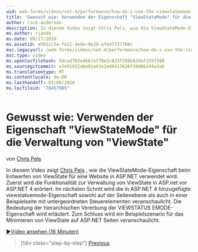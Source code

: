 ```yaml
---
uid: web-forms/videos/net-4/performance/how-do-i-use-the-viewstatemode-property-for-managing-viewstate
title: 'Gewusst wie: Verwenden der Eigenschaft "ViewStateMode" für die Verwaltung von "ViewState" | Microsoft-Dokumentation'
author: rick-anderson
description: In diesem Video zeigt Chris Pels, wie die ViewStateMode-Eigenschaft beim Entwerfen von ViewState für eine Website in ASP.NET verwendet wird.
ms.author: riande
ms.date: 09/17/2010
ms.assetid: e5b1cc5e-fe11-4ede-9e28-af6477277b0c
msc.legacyurl: /web-forms/videos/net-4/performance/how-do-i-use-the-viewstatemode-property-for-managing-viewstate
msc.type: video
ms.openlocfilehash: 5dcad703e4667af70e3c833f268b83daf155f108
ms.sourcegitcommit: e7e91932a6e91a63e2e46417626f39d6b244a3ab
ms.translationtype: MT
ms.contentlocale: de-DE
ms.lasthandoff: 03/06/2020
ms.locfileid: "78457905"
---
```

# <a name="how-do-i-use-the-viewstatemode-property-for-managing-viewstate"></a>Gewusst wie: Verwenden der Eigenschaft "ViewStateMode" für die Verwaltung von "ViewState"

von [Chris Pels](https://twitter.com/chrispels)

In diesem Video zeigt [Chris Pels](http://www.idevtech.com) , wie die ViewStateMode-Eigenschaft beim Entwerfen von ViewState für eine Website in ASP.NET verwendet wird. Zuerst wird die Funktionalität zur Verwaltung von ViewState in ASP.net vor ASP.NET 4 erörtert. Im nächsten Schritt wird die in ASP.NET 4 hinzugefügte viewstatuemode-Eigenschaft sowohl auf der Seitenebene als auch in einer Beispielseite mit untergeordneten Steuerelementen veranschaulicht. Die Bedeutung der hierarchischen Vererbung der VIEWSTATUS EMODE-Eigenschaft wird erläutert. Zum Schluss wird ein Beispielszenario für das Minimieren von ViewState auf ASP.NET Seiten veranschaulicht.

[&#9654;Video ansehen (16 Minuten)](https://channel9.msdn.com/Blogs/ASP-NET-Site-Videos/how-do-i-use-the-viewstatemode-property-for-managing-viewstate)

> [!div class="step-by-step"]
> [Previous](aspnet-4-quick-hit-easy-state-compression.md)
